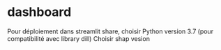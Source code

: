 # dashboard
Pour déploiement dans streamlit share, choisir Python version 3.7 (pour compatibilité avec library dill)
Choisir shap vesion 
